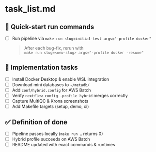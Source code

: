 # task_list.md

## 🚀 Quick-start run commands
- [ ] Run pipeline via `make run slug=initial-test args="-profile docker"`
  > After each bug-fix, rerun with  
  > `make run slug=<new-slug> args="-profile docker -resume"`

## 🔨 Implementation tasks
- [ ] Install Docker Desktop & enable WSL integration
- [ ] Download mini databases to `~/metadb/`
- [ ] Add `conf/hybrid.config` for AWS Batch
- [ ] Verify `nextflow config -profile hybrid` merges correctly
- [ ] Capture MultiQC & Krona screenshots
- [ ] Add Makefile targets (setup, demo, ci)

## ✅ Definition of done
- [ ] Pipeline passes locally (`make run …` returns 0)
- [ ] Hybrid profile succeeds on AWS Batch
- [ ] README updated with exact commands & runtimes 